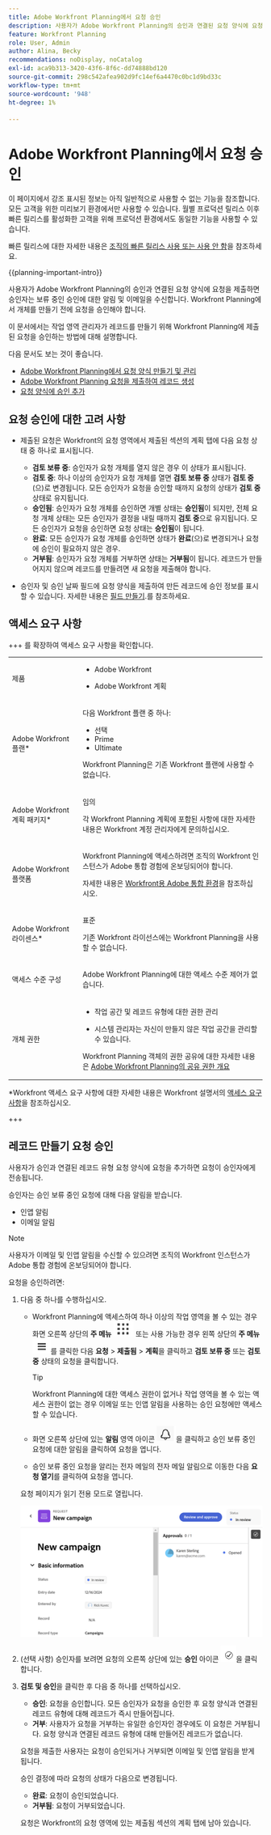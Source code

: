 ```yaml
---
title: Adobe Workfront Planning에서 요청 승인
description: 사용자가 Adobe Workfront Planning의 승인과 연결된 요청 양식에 요청을 제출하면 승인자는 보류 중인 승인에 대한 알림 및 이메일을 수신합니다. Workfront Planning에서 개체를 만들기 전에 요청을 승인해야 합니다.
feature: Workfront Planning
role: User, Admin
author: Alina, Becky
recommendations: noDisplay, noCatalog
exl-id: aca9b313-3420-43f6-8f6c-dd74888bd120
source-git-commit: 298c542afea902d9fc14ef6a4470c0bc1d9bd33c
workflow-type: tm+mt
source-wordcount: '948'
ht-degree: 1%

---
```


# Adobe Workfront Planning에서 요청 승인

<!--take Preview and Production references at Production time-->

<!-- do you need to add that only workspace owners can view the Submitted/ Planning tab?? - asking team in slack-->

<span class="preview">이 페이지에서 강조 표시된 정보는 아직 일반적으로 사용할 수 없는 기능을 참조합니다. 모든 고객을 위한 미리보기 환경에서만 사용할 수 있습니다. 월별 프로덕션 릴리스 이후 빠른 릴리스를 활성화한 고객을 위해 프로덕션 환경에서도 동일한 기능을 사용할 수 있습니다. </span>

<span class="preview">빠른 릴리스에 대한 자세한 내용은 [조직의 빠른 릴리스 사용 또는 사용 안 함](/help/quicksilver/administration-and-setup/set-up-workfront/configure-system-defaults/enable-fast-release-process.md)을 참조하세요. </span>

{{planning-important-intro}}

사용자가 Adobe Workfront Planning의 승인과 연결된 요청 양식에 요청을 제출하면 승인자는 보류 중인 승인에 대한 알림 및 이메일을 수신합니다. Workfront Planning에서 개체를 만들기 전에 요청을 승인해야 합니다.

이 문서에서는 작업 영역 관리자가 레코드를 만들기 위해 Workfront Planning에 제출된 요청을 승인하는 방법에 대해 설명합니다.

다음 문서도 보는 것이 좋습니다.

* [Adobe Workfront Planning에서 요청 양식 만들기 및 관리](/help/quicksilver/planning/requests/create-request-form.md)
* [Adobe Workfront Planning 요청을 제출하여 레코드 생성](/help/quicksilver/planning/requests/submit-requests.md)
* [요청 양식에 승인 추가](/help/quicksilver/planning/requests/add-approval-to-request-form.md)

## 요청 승인에 대한 고려 사항

* 제출된 요청은 Workfront의 요청 영역에서 제출된 섹션의 계획 탭에 다음 요청 상태 중 하나로 표시됩니다.

   * **검토 보류 중**: 승인자가 요청 개체를 열지 않은 경우 이 상태가 표시됩니다.
   * **검토 중**: 하나 이상의 승인자가 요청 개체를 열면 **검토 보류 중** 상태가 **검토 중**(으)로 변경됩니다. 모든 승인자가 요청을 승인할 때까지 요청의 상태가 **검토 중** 상태로 유지됩니다.
   * **승인됨**: 승인자가 요청 개체를 승인하면 개별 상태는 **승인됨**&#x200B;이 되지만, 전체 요청 개체 상태는 모든 승인자가 결정을 내릴 때까지 **검토 중**&#x200B;으로 유지됩니다. 모든 승인자가 요청을 승인하면 요청 상태는 **승인됨**&#x200B;이 됩니다.
   * **완료**: 모든 승인자가 요청 개체를 승인하면 상태가 **완료**(으)로 변경되거나 요청에 승인이 필요하지 않은 경우.
   * **거부됨**: 승인자가 요청 개체를 거부하면 상태는 **거부됨**&#x200B;이 됩니다. 레코드가 만들어지지 않으며 레코드를 만들려면 새 요청을 제출해야 합니다.

* <span class="preview">승인자 및 승인 날짜 필드에 요청 양식을 제출하여 만든 레코드에 승인 정보를 표시할 수 있습니다. 자세한 내용은 [필드 만들기](/help/quicksilver/planning/fields/create-fields.md).</span>를 참조하세요.

## 액세스 요구 사항

+++ 를 확장하여 액세스 요구 사항을 확인합니다.

<table style="table-layout:auto">
 <col>
 </col>
 <col>
 </col>
 <tbody>
    <tr>
<tr>
<td>
   <p> 제품</p> </td>
   <td>
   <ul><li><p> Adobe Workfront</p></li>
   <li><p> Adobe Workfront 계획<p></li></ul></td>
  </tr>  
 <tr>
   <td role="rowheader"><p>Adobe Workfront 플랜*</p></td>
   <td>
<p>다음 Workfront 플랜 중 하나:</p>
<ul><li>선택</li>
<li>Prime</li>
<li>Ultimate</li></ul>
<p>Workfront Planning은 기존 Workfront 플랜에 사용할 수 없습니다.</p>
   </td>

<tr>
   <td role="rowheader"><p>Adobe Workfront 계획 패키지*</p></td>
   <td>
<p>임의 </p>  
<p>각 Workfront Planning 계획에 포함된 사항에 대한 자세한 내용은 Workfront 계정 관리자에게 문의하십시오. </td>

<tr>
   <td role="rowheader"><p>Adobe Workfront 플랫폼</p></td>
   <td>
<p>Workfront Planning에 액세스하려면 조직의 Workfront 인스턴스가 Adobe 통합 경험에 온보딩되어야 합니다.</p>
<p>자세한 내용은 <a href="/help/quicksilver/workfront-basics/navigate-workfront/workfront-navigation/adobe-unified-experience.md">Workfront용 Adobe 통합 환경</a>을 참조하십시오. </p>
   </td>
  </tr>
  </tr>
  <tr>
   <td role="rowheader"><p>Adobe Workfront 라이센스*</p></td>
   <td>
   <p>표준</p>
   <p>기존 Workfront 라이선스에는 Workfront Planning을 사용할 수 없습니다.</p>
  </td>
  </tr>
  <tr>
   <td role="rowheader"><p>액세스 수준 구성</p></td>
   <td> <p>Adobe Workfront Planning에 대한 액세스 수준 제어가 없습니다.</p>  
</td>
  </tr>
<tr>
   <td role="rowheader"><p>개체 권한</p></td>
   <td>
   <ul>
   <li><p>작업 공간 및 레코드 유형에 대한 권한 관리 </p></li>
    <li><p>시스템 관리자는 자신이 만들지 않은 작업 공간을 관리할 수 있습니다. </p></li>
    </ul>
   <p>Workfront Planning 객체의 권한 공유에 대한 자세한 내용은  
   <a href="/help/quicksilver/planning/access/sharing-permissions-overview.md">Adobe Workfront Planning의 공유 권한 개요</a> 
  </td>
  </tr>
 </tbody>
</table>

*Workfront 액세스 요구 사항에 대한 자세한 내용은 Workfront 설명서의 [액세스 요구 사항](/help/quicksilver/administration-and-setup/add-users/access-levels-and-object-permissions/access-level-requirements-in-documentation.md)을 참조하십시오.

+++


## 레코드 만들기 요청 승인

사용자가 승인과 연결된 레코드 유형 요청 양식에 요청을 추가하면 요청이 승인자에게 전송됩니다.

승인자는 승인 보류 중인 요청에 대해 다음 알림을 받습니다.

* 인앱 알림
* 이메일 알림

>[!NOTE]
>
>사용자가 이메일 및 인앱 알림을 수신할 수 있으려면 조직의 Workfront 인스턴스가 Adobe 통합 경험에 온보딩되어야 합니다.

요청을 승인하려면:

1. 다음 중 하나를 수행하십시오.

   * Workfront Planning에 액세스하여 하나 이상의 작업 영역을 볼 수 있는 경우 화면 오른쪽 상단의 **주 메뉴** ![점 주 메뉴](assets/dots-menu.png) 또는 사용 가능한 경우 왼쪽 상단의 **주 메뉴** ![선 주 메뉴](assets/lines-menu.png)를 클릭한 다음 **요청** > **제출됨** > **계획**&#x200B;을 클릭하고 **검토 보류 중** 또는 **검토 중** 상태의 요청을 클릭합니다.

     >[!TIP]
     >
     >Workfront Planning에 대한 액세스 권한이 없거나 작업 영역을 볼 수 있는 액세스 권한이 없는 경우 이메일 또는 인앱 알림을 사용하는 승인 요청에만 액세스할 수 있습니다.

   * 화면 오른쪽 상단에 있는 **알림** 영역 아이콘 ![통합 셸의 알림 영역 아이콘](assets/notifications-area-icon-unified-shell.png)을 클릭하고 승인 보류 중인 요청에 대한 알림을 클릭하여 요청을 엽니다.
   * 승인 보류 중인 요청을 알리는 전자 메일의 전자 메일 알림으로 이동한 다음 **요청 열기**&#x200B;를 클릭하여 요청을 엽니다. <!--add the name of the button here, from the email-->

   요청 페이지가 읽기 전용 모드로 열립니다.

   ![검토 상태의 읽기 전용 요청 페이지](assets/read-only-reqeust-page-in-review-status.png)

1. (선택 사항) 승인자를 보려면 요청의 오른쪽 상단에 있는 **승인** 아이콘 ![승인 아이콘](assets/approvals-icon.png)을 클릭합니다.
1. **검토 및 승인**&#x200B;을 클릭한 후 다음 중 하나를 선택하십시오.

   * **승인**: 요청을 승인합니다. 모든 승인자가 요청을 승인한 후 요청 양식과 연결된 레코드 유형에 대해 레코드가 즉시 만들어집니다.
   * **거부**: 사용자가 요청을 거부하는 유일한 승인자인 경우에도 이 요청은 거부됩니다. 요청 양식과 연결된 레코드 유형에 대해 만들어진 레코드가 없습니다.

   요청을 제출한 사용자는 요청이 승인되거나 거부되면 이메일 및 인앱 알림을 받게 됩니다.

   승인 결정에 따라 요청의 상태가 다음으로 변경됩니다.

   * **완료**: 요청이 승인되었습니다.
   * **거부됨**: 요청이 거부되었습니다.

   요청은 Workfront의 요청 영역에 있는 제출됨 섹션의 계획 탭에 남아 있습니다.
